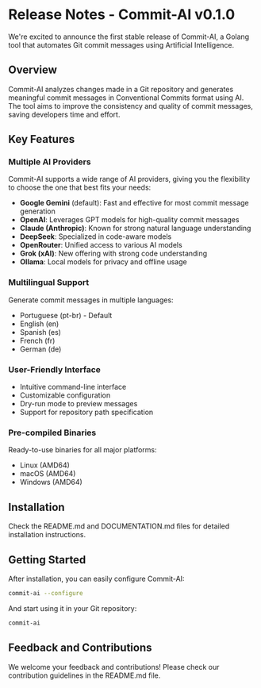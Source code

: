 # Release Notes - Commit-AI v0.1.0

We're excited to announce the first stable release of Commit-AI, a Golang tool that automates Git commit messages using Artificial Intelligence.

## Overview

Commit-AI analyzes changes made in a Git repository and generates meaningful commit messages in Conventional Commits format using AI. The tool aims to improve the consistency and quality of commit messages, saving developers time and effort.

## Key Features

### Multiple AI Providers

Commit-AI supports a wide range of AI providers, giving you the flexibility to choose the one that best fits your needs:

- **Google Gemini** (default): Fast and effective for most commit message generation
- **OpenAI**: Leverages GPT models for high-quality commit messages
- **Claude (Anthropic)**: Known for strong natural language understanding
- **DeepSeek**: Specialized in code-aware models
- **OpenRouter**: Unified access to various AI models
- **Grok (xAI)**: New offering with strong code understanding
- **Ollama**: Local models for privacy and offline usage

### Multilingual Support

Generate commit messages in multiple languages:

- Portuguese (pt-br) - Default
- English (en)
- Spanish (es)
- French (fr)
- German (de)

### User-Friendly Interface

- Intuitive command-line interface
- Customizable configuration
- Dry-run mode to preview messages
- Support for repository path specification

### Pre-compiled Binaries

Ready-to-use binaries for all major platforms:

- Linux (AMD64)
- macOS (AMD64)
- Windows (AMD64)

## Installation

Check the README.md and DOCUMENTATION.md files for detailed installation instructions.

## Getting Started

After installation, you can easily configure Commit-AI:

```bash
commit-ai --configure
```

And start using it in your Git repository:

```bash
commit-ai
```

## Feedback and Contributions

We welcome your feedback and contributions! Please check our contribution guidelines in the README.md file. 